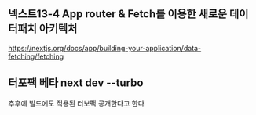 

## 넥스트13-4 App router & Fetch를 이용한 새로운 데이터패치 아키텍처
https://nextjs.org/docs/app/building-your-application/data-fetching/fetching


## 터포팩 베타 next dev --turbo 
추후에 빌드에도 적용된 터보팩 공개한다고 한다
